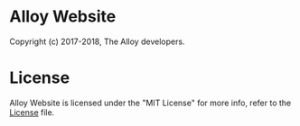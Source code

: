 Alloy Website
=============
Copyright (c) 2017-2018, The Alloy developers.

License
=======
Alloy Website is licensed under the "MIT License" for more info, refer to the [License](LICENSE) file.
